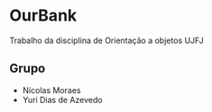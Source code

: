 # OurBank
Trabalho da disciplina de Orientação a objetos UJFJ


## Grupo
- Nícolas Moraes
- Yuri Dias de Azevedo

